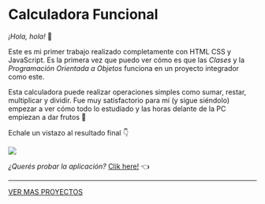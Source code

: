 # Calculadora Funcional

*¡Hola, hola!* 👋

Este es mi primer trabajo realizado completamente con HTML CSS y JavaScript. 
Es la primera vez que puedo ver cómo es que las *Clases* y la *Programación Orientada a Objetos* funciona en un proyecto integrador como este.

Esta calculadora puede realizar operaciones simples como sumar, restar, multiplicar y dividir.
Fue muy satisfactorio para mí (y sigue siéndolo) empezar a ver cómo todo lo estudiado y las horas delante de la PC empiezan a dar frutos 🍓

Echale un vistazo al resultado final 👇

<img src="https://github.com/lautaronahuelc/calculadora/blob/master/captura-resultado-final.png"/>

*¿Querés probar la aplicación?* [Clik here!](https://violet-calculator.netlify.app/) 👈
***
[VER MAS PROYECTOS](https://github.com/lautaronahuelc?tab=repositories)
